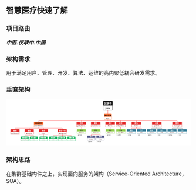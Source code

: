 ## 智慧医疗快速了解

### 项目路由

***中医.仪联中.中国***

### 架构需求

用于满足用户、管理、开发、算法、运维的高内聚低耦合研发需求。

### 垂直架构

![1719497991788](../assets/img/docs/v_design.png)

### 架构思路

  在集群基础构件之上，实现面向服务的架构（Service-Oriented Architecture，SOA）。
